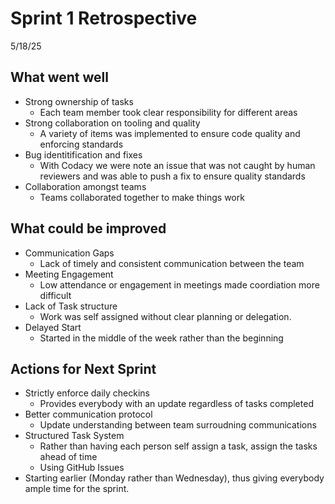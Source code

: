 # Sprint 1 Retrospective
5/18/25

 ## What went well
 - Strong ownership of tasks
   - Each team member took clear responsibility for different areas
 - Strong collaboration on tooling and quality
   - A variety of items was implemented to ensure code quality and enforcing standards
 - Bug identitification and fixes
   - With Codacy we were note an issue that was not caught by human reviewers and was able to push a fix to ensure quality standards
 - Collaboration amongst teams
   - Teams collaborated together to make things work

## What could be improved
- Communication Gaps
  - Lack of timely and consistent communication between the team
- Meeting Engagement
  - Low attendance or engagement in meetings made coordiation more difficult
- Lack of Task structure
  - Work was self assigned without clear planning or delegation. 
- Delayed Start
  - Started in the middle of the week rather than the beginning

## Actions for Next Sprint
- Strictly enforce daily checkins
  - Provides everybody with an update regardless of tasks completed
- Better communication protocol
  - Update understanding between team surroudning communications
- Structured Task System
  - Rather than having each person self assign a task, assign the tasks ahead of time
  - Using GitHub Issues
- Starting earlier (Monday rather than Wednesday), thus giving everybody ample time for the sprint.